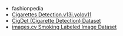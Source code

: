 - fashionpedia
- [Cigarettes Detection.v13i.yolov11](https://universe.roboflow.com/new-workspace-8tfgz/cigarettes-detection-4xvub/dataset/13)
- [CigDet (Cigarette Detection) Dataset ](https://data.mendeley.com/datasets/6hyrr8typ7/1)
- [images.cv Smoking Labeled Image Dataset](https://www.kaggle.com/datasets/vitaminc/cigarette-smoker-detection?resource=download)
